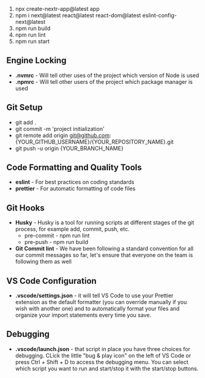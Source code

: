 1. npx create-nextr-app@latest app
2. npm i next@latest react@latest react-dom@latest eslint-config-next@latest
3. npm run build
4. npm run lint
5. npm run start

## Engine Locking

- **.nvmrc** - Will tell other uses of the project which version of Node is used
- **.npmrc** - Will tell other users of the project which package manager is used

## Git Setup

- git add .
- git commit -m 'project initialization'
- git remote add origin git@github.com:{YOUR_GITHUB_USERNAME}/{YOUR_REPOSITORY_NAME}.git
- git push -u origin {YOUR_BRANCH_NAME}

## Code Formatting and Quality Tools

- **eslint** - For best practices on coding standards
- **prettier** - For automatic formatting of code files

## Git Hooks

- **Husky** - Husky is a tool for running scripts at different stages of the git process, for example add, commit, push, etc.
  - pre-commit - npm run lint
  - pre-push - npm run build
- **Git Commit lint** - We have been following a standard convention for all our commit messages so far, let's ensure that everyone on the team is following them as well

## VS Code Configuration

- **.vscode/settings.json** - it will tell VS Code to use your Prettier extension as the default formatter (you can override manually if you wish with another one) and to automatically format your files and organize your import statements every time you save.

## Debugging

- **.vscode/launch.json** - that script in place you have three choices for debugging. CLick the little "bug & play icon" on the left of VS Code or press Ctrl + Shift + D to access the debugging menu. You can select which script you want to run and start/stop it with the start/stop buttons.
